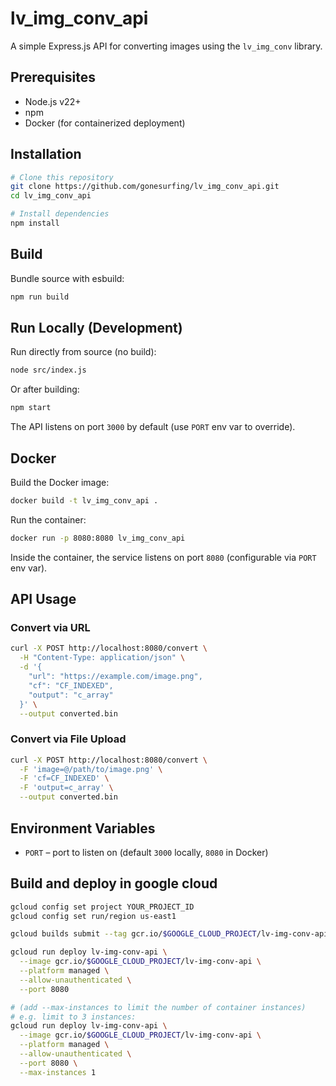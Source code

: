 # lv_img_conv_api

A simple Express.js API for converting images using the `lv_img_conv` library.

## Prerequisites

- Node.js v22+
- npm
- Docker (for containerized deployment)

## Installation

```bash
# Clone this repository
git clone https://github.com/gonesurfing/lv_img_conv_api.git
cd lv_img_conv_api

# Install dependencies
npm install
```

## Build

Bundle source with esbuild:
```bash
npm run build
```

## Run Locally (Development)

Run directly from source (no build):
```bash
node src/index.js
```

Or after building:
```bash
npm start
```

The API listens on port `3000` by default (use `PORT` env var to override).

## Docker

Build the Docker image:
```bash
docker build -t lv_img_conv_api .
```

Run the container:
```bash
docker run -p 8080:8080 lv_img_conv_api
```

Inside the container, the service listens on port `8080` (configurable via `PORT` env var).

## API Usage

### Convert via URL

```bash
curl -X POST http://localhost:8080/convert \
  -H "Content-Type: application/json" \
  -d '{
    "url": "https://example.com/image.png",
    "cf": "CF_INDEXED",
    "output": "c_array"
  }' \
  --output converted.bin
```

### Convert via File Upload

```bash
curl -X POST http://localhost:8080/convert \
  -F 'image=@/path/to/image.png' \
  -F 'cf=CF_INDEXED' \
  -F 'output=c_array' \
  --output converted.bin
```

## Environment Variables

- `PORT` – port to listen on (default `3000` locally, `8080` in Docker)

## Build and deploy in google cloud
```bash
gcloud config set project YOUR_PROJECT_ID
gcloud config set run/region us-east1

gcloud builds submit --tag gcr.io/$GOOGLE_CLOUD_PROJECT/lv-img-conv-api

gcloud run deploy lv-img-conv-api \
  --image gcr.io/$GOOGLE_CLOUD_PROJECT/lv-img-conv-api \
  --platform managed \
  --allow-unauthenticated \
  --port 8080

# (add --max-instances to limit the number of container instances)
# e.g. limit to 3 instances:
gcloud run deploy lv-img-conv-api \
  --image gcr.io/$GOOGLE_CLOUD_PROJECT/lv-img-conv-api \
  --platform managed \
  --allow-unauthenticated \
  --port 8080 \
  --max-instances 1
```
